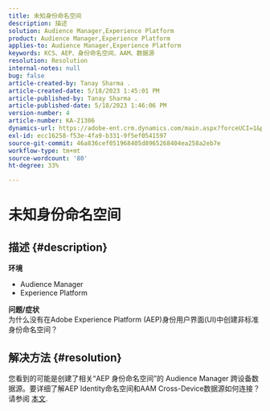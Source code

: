 ```yaml
---
title: 未知身份命名空间
description: 描述
solution: Audience Manager,Experience Platform
product: Audience Manager,Experience Platform
applies-to: Audience Manager,Experience Platform
keywords: KCS、AEP、身份命名空间、AAM、数据源
resolution: Resolution
internal-notes: null
bug: false
article-created-by: Tanay Sharma .
article-created-date: 5/18/2023 1:45:01 PM
article-published-by: Tanay Sharma .
article-published-date: 5/18/2023 1:46:06 PM
version-number: 4
article-number: KA-21306
dynamics-url: https://adobe-ent.crm.dynamics.com/main.aspx?forceUCI=1&pagetype=entityrecord&etn=knowledgearticle&id=0d534b2f-82f5-ed11-8848-6045bd006268
exl-id: ecc16258-f53e-4fa9-b331-9f5ef0541597
source-git-commit: 46a836cef051968405d8965268404ea258a2eb7e
workflow-type: tm+mt
source-wordcount: '80'
ht-degree: 33%

---
```


# 未知身份命名空间

## 描述 {#description}

<b>环境</b>
- Audience Manager
- Experience Platform




<b>问题/症状</b>
<br>为什么没有在Adobe Experience Platform (AEP)身份用户界面(UI)中创建非标准身份命名空间？<br>

## 解决方法 {#resolution}


您看到的可能是创建了相关“AEP 身份命名空间”的 Audience Manager 跨设备数据源。要详细了解AEP Identity命名空间和AAM Cross-Device数据源如何连接？ 请参阅 [本文](https://experienceleague.adobe.com/docs/experience-cloud-kcs/kbarticles/KA-21305.html).
